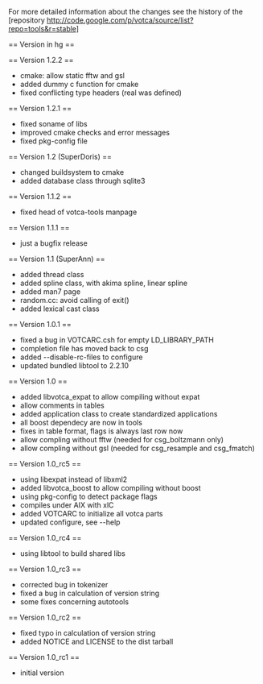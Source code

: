 For more detailed information about the changes see the
history of the [repository http://code.google.com/p/votca/source/list?repo=tools&r=stable]

== Version in hg ==


== Version 1.2.2 ==
* cmake: allow static fftw and gsl
* added dummy c function for cmake
* fixed conflicting type headers (real was defined)


== Version 1.2.1 ==
* fixed soname of libs
* improved cmake checks and error messages
* fixed pkg-config file


== Version 1.2 (SuperDoris) ==
* changed buildsystem to cmake
* added database class through sqlite3


== Version 1.1.2 ==
* fixed head of votca-tools manpage


== Version 1.1.1 ==
* just a bugfix release


== Version 1.1 (SuperAnn) ==
* added thread class
* added spline class, with akima spline, linear spline
* added man7 page
* random.cc: avoid calling of exit()
* added lexical cast class


== Version 1.0.1 ==
* fixed a bug in VOTCARC.csh for empty LD_LIBRARY_PATH
* completion file has moved back to csg
* added --disable-rc-files to configure
* updated bundled libtool to 2.2.10


== Version 1.0 ==
* added libvotca_expat to allow compiling without expat
* allow comments in tables
* added application class to create standardized applications
* all boost dependecy are now in tools
* fixes in table format, flags is always last row now
* allow compling without fftw (needed for csg_boltzmann only)
* allow compling without gsl (needed for csg_resample and csg_fmatch)


== Version 1.0_rc5 ==
* using libexpat instead of libxml2
* added libvotca_boost to allow compiling without boost
* using pkg-config to detect package flags
* compiles under AIX with xlC
* added VOTCARC to initialize all votca parts
* updated configure, see --help


== Version 1.0_rc4 ==
* using libtool to build shared libs


== Version 1.0_rc3 ==
* corrected bug in tokenizer
* fixed a bug in calculation of version string
* some fixes concerning autotools


== Version 1.0_rc2 ==
* fixed typo in calculation of version string
* added NOTICE and LICENSE to the dist tarball


== Version 1.0_rc1 ==
* initial version

